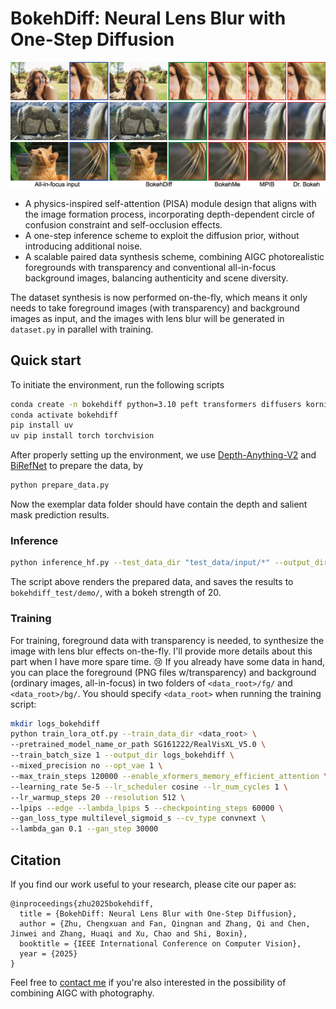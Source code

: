# BokehDiff: Neural Lens Blur with One-Step Diffusion

![45 Teaser](banner/45-teaser.jpg)
![13 Teaser](banner/13-teaser.jpg)
![0 Teaser](banner/0-teaser.jpg)

- A physics-inspired self-attention (PISA) module design that aligns with the image formation process, incorporating depth-dependent circle of confusion constraint and self-occlusion effects. 
- A one-step inference scheme to exploit the diffusion prior, without introducing additional noise.
- A scalable paired data synthesis scheme, combining AIGC photorealistic foregrounds with transparency and conventional all-in-focus background images, balancing authenticity and scene diversity.

The dataset synthesis is now performed on-the-fly, which means it only needs to take foreground images (with transparency) and background images as input, and the images with lens blur will be generated in `dataset.py` in parallel with training.

## Quick start
To initiate the environment, run the following scripts
```bash
conda create -n bokehdiff python=3.10 peft transformers diffusers kornia pillow scikit-image piq lpips accelerate safetensors cupy xformers -c pytorch -c nvidia -c conda-forge
conda activate bokehdiff
pip install uv
uv pip install torch torchvision
```

After properly setting up the environment, we use [Depth-Anything-V2](https://github.com/DepthAnything/Depth-Anything-V2) and [BiRefNet](https://github.com/ZhengPeng7/BiRefNet) to prepare the data, by
```bash
python prepare_data.py
```

Now the exemplar data folder should have contain the depth and salient mask prediction results.

### Inference
```bash
python inference_hf.py --test_data_dir "test_data/input/*" --output_dir bokehdiff_test --enable_xformers_memory_efficient_attention --data_id demo --K 20
```
The script above renders the prepared data, and saves the results to `bokehdiff_test/demo/`, with a bokeh strength of 20.

### Training
For training, foreground data with transparency is needed, to synthesize the image with lens blur effects on-the-fly. I'll provide more details about this part when I have more spare time. 😢
If you already have some data in hand, you can place the foreground (PNG files w/transparency) and background (ordinary images, all-in-focus) in two folders of `<data_root>/fg/` and `<data_root>/bg/`. You should specify `<data_root>` when running the training script:
```bash
mkdir logs_bokehdiff
python train_lora_otf.py --train_data_dir <data_root> \
--pretrained_model_name_or_path SG161222/RealVisXL_V5.0 \
--train_batch_size 1 --output_dir logs_bokehdiff \
--mixed_precision no --opt_vae 1 \
--max_train_steps 120000 --enable_xformers_memory_efficient_attention \
--learning_rate 5e-5 --lr_scheduler cosine --lr_num_cycles 1 \
--lr_warmup_steps 20 --resolution 512 \
--lpips --edge --lambda_lpips 5 --checkpointing_steps 60000 \
--gan_loss_type multilevel_sigmoid_s --cv_type convnext \
--lambda_gan 0.1 --gan_step 30000
```


## Citation
If you find our work useful to your research, please cite our paper as:
```
@inproceedings{zhu2025bokehdiff,
  title = {BokehDiff: Neural Lens Blur with One-Step Diffusion},
  author = {Zhu, Chengxuan and Fan, Qingnan and Zhang, Qi and Chen, Jinwei and Zhang, Huaqi and Xu, Chao and Shi, Boxin},
  booktitle = {IEEE International Conference on Computer Vision},
  year = {2025}
}
```
Feel free to [contact me](https://freebutuselesssoul.github.io/) if you're also interested in the possibility of combining AIGC with photography.
